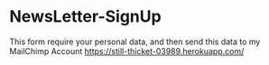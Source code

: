# NewsLetter-SignUp
This form require your personal data, and then send this data to my MailChimp Account
https://still-thicket-03989.herokuapp.com/
